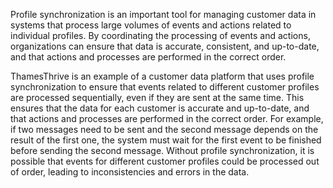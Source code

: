 Profile synchronization is an important tool for managing customer data in systems that process large volumes of events
and actions related to individual profiles. By coordinating the processing of events and actions, organizations can
ensure that data is accurate, consistent, and up-to-date, and that actions and processes are performed in the correct
order.

ThamesThrive is an example of a customer data platform that uses profile synchronization to ensure that events related to
different customer profiles are processed sequentially, even if they are sent at the same time. This ensures that the
data for each customer is accurate and up-to-date, and that actions and processes are performed in the correct order.
For example, if two messages need to be sent and the second message depends on the result of the first one, the system
must wait for the first event to be finished before sending the second message. Without profile synchronization, it is
possible that events for different customer profiles could be processed out of order, leading to inconsistencies and
errors in the data.
